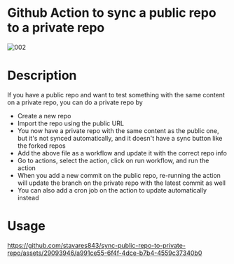 # Github Action to sync a public repo to a private repo

![002](https://github.com/stavares843/sync-public-repo-to-private-repo/assets/29093946/b5ccfa8f-5851-44a5-ae0d-d96f90f5d1f2)


# Description

If you have a public repo and want to test something with the same content on a private repo, you can do a private repo by
- Create a new repo
- Import the repo using the public URL
- You now have a private repo with the same content as the public one, but it's not synced automatically, and it doesn't have a sync button like the forked repos 
- Add the above file as a workflow and update it with the correct repo info
- Go to actions, select the action, click on run workflow, and run the action
- When you add a new commit on the public repo, re-running the action will update the branch on the private repo with the latest commit as well
- You can also add a cron job on the action to update automatically instead

# Usage


https://github.com/stavares843/sync-public-repo-to-private-repo/assets/29093946/a991ce55-6f4f-4dce-b7b4-4559c37340b0

